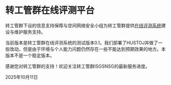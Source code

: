 # 转工管群在线评测平台

转工管群下设的信息支持保障与空间网络安全小组为转工管群提供[在线评测系统](http://129.211.81.40/ "转工管群OJ")建设与维护服务支持。

当前版本是转工管群在线评测系统的测试版本0.1。我们部署了HUSTOJ并做了一些改动，但是由于环境与个人能力问题仍然存在一些不能达到预期效果的地方。本版本不是一个稳定版本。

感谢您对转工管群的支持！欢迎关注转工管群ISGSNSG的最新服务进度。

2025年10月11日